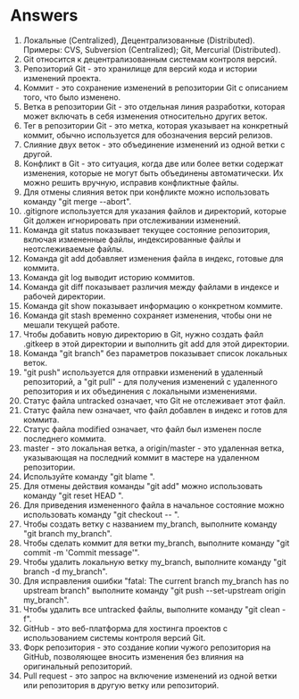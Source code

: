 # Answers

1. Локальные (Centralized), Децентрализованные (Distributed). Примеры: CVS, Subversion (Centralized); Git, Mercurial (Distributed).
2. Git относится к децентрализованным системам контроля версий.
3. Репозиторий Git - это хранилище для версий кода и истории изменений проекта.
4. Коммит - это сохранение изменений в репозитории Git с описанием того, что было изменено.
5. Ветка в репозитории Git - это отдельная линия разработки, которая может включать в себя изменения относительно других веток.
6. Тег в репозитории Git - это метка, которая указывает на конкретный коммит, обычно используется для обозначения версий релизов.
7. Слияние двух веток - это объединение изменений из одной ветки с другой.
8. Конфликт в Git - это ситуация, когда две или более ветки содержат изменения, которые не могут быть объединены автоматически. Их можно решить вручную, исправив конфликтные файлы.
9. Для отмены слияния веток при конфликте можно использовать команду "git merge --abort".
10. .gitignore используется для указания файлов и директорий, которые Git должен игнорировать при отслеживании изменений.
11. Команда git status показывает текущее состояние репозитория, включая измененные файлы, индексированные файлы и неотслеживаемые файлы.
12. Команда git add добавляет изменения файла в индекс, готовые для коммита.
13. Команда git log выводит историю коммитов.
14. Команда git diff показывает различия между файлами в индексе и рабочей директории.
15. Команда git show показывает информацию о конкретном коммите.
16. Команда git stash временно сохраняет изменения, чтобы они не мешали текущей работе.
17. Чтобы добавить новую директорию в Git, нужно создать файл .gitkeep в этой директории и выполнить git add для этой директории.
18. Команда "git branch" без параметров показывает список локальных веток.
19. "git push" используется для отправки изменений в удаленный репозиторий, а "git pull" - для получения изменений с удаленного репозитория и их объединения с локальными изменениями.
20. Статус файла untracked означает, что Git не отслеживает этот файл.
21. Статус файла new означает, что файл добавлен в индекс и готов для коммита.
22. Статус файла modified означает, что файл был изменен после последнего коммита.
23. master - это локальная ветка, а origin/master - это удаленная ветка, указывающая на последний коммит в мастере на удаленном репозитории.
24. Используйте команду "git blame <file>".
25. Для отмены действия команды "git add" можно использовать команду "git reset HEAD <file>".
26. Для приведения измененного файла в начальное состояние можно использовать команду "git checkout -- <file>".
27. Чтобы создать ветку с названием my_branch, выполните команду "git branch my_branch".
28. Чтобы сделать коммит для ветки my_branch, выполните команду "git commit -m 'Commit message'".
29. Чтобы удалить локальную ветку my_branch, выполните команду "git branch -d my_branch".
30. Для исправления ошибки "fatal: The current branch my_branch has no upstream branch" выполните команду "git push --set-upstream origin my_branch".
31. Чтобы удалить все untracked файлы, выполните команду "git clean -f".
32. GitHub - это веб-платформа для хостинга проектов с использованием системы контроля версий Git.
33. Форк репозитория - это создание копии чужого репозитория на GitHub, позволяющее вносить изменения без влияния на оригинальный репозиторий.
34. Pull request - это запрос на включение изменений из одной ветки или репозитория в другую ветку или репозиторий.
